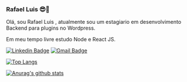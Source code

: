 ### Rafael Luis 😎👾


Olá, sou Rafael Luis , atualmente sou um estagiario em desenvolvimento Backend para plugins no Wordpress.

Em meu tempo livre estudo Node e React JS.

[![Linkedin Badge](https://img.shields.io/badge/-Rafael%20Luis-282a36?style=flat-square&logo=Linkedin&logoColor=white&link=https://www.linkedin.com/in/rafaelluisalves)](https://www.linkedin.com/in/rafaelluisalves/) 
[![Gmail Badge](https://img.shields.io/badge/-rafaell.alves16062002@gmail.com-282a36?style=flat-square&logo=Gmail&logoColor=red&link=mailto:rafaell.alves16062002@gmail.com)](mailto:rafaell.alves16062002@gmail.com)

[![Top Langs](https://github-readme-stats.vercel.app/api/top-langs/?username=rafaell-alves&layout=compact&theme=radical)](https://github.com/anuraghazra/github-readme-stats)

<a href="https://github.com/anuraghazra/github-readme-stats">
  <img align="center" src="https://github-readme-stats.vercel.app/api?username=rafaell-alves&show_icons=true&include_all_commits=true&theme=material-palenight" alt="Anurag's github stats" />
</a>

